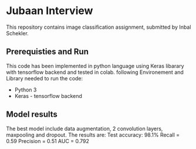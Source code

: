 # Jubaan Interview

This repository contains image classification assignment, submitted by Inbal Schekler.

## Prerequisties and Run
This code has been implemented in python language using Keras libarary with tensorflow backend and tested in colab. following Environement and Library needed to run the code:

- Python 3
- Keras - tensorflow backend

## Model results
The best model include data augmentation, 2 convolution layers, maxpooling and dropout.
The results are: 
Test accuracy: 98.1%
Recall = 0.59
Precision = 0.51
AUC = 0.792
